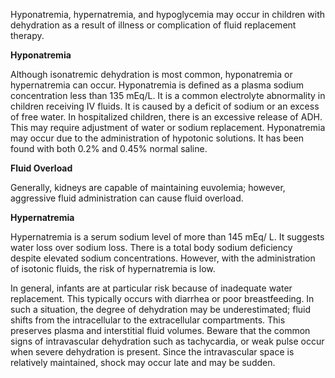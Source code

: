 Hyponatremia, hypernatremia, and hypoglycemia may occur in children with dehydration as a result of illness or complication of fluid replacement therapy.

**Hyponatremia**

Although isonatremic dehydration is most common, hyponatremia or hypernatremia can occur. Hyponatremia is defined as a plasma sodium concentration less than 135 mEq/L. It is a common electrolyte abnormality in children receiving IV fluids. It is caused by a deficit of sodium or an excess of free water. In hospitalized children, there is an excessive release of ADH. This may require adjustment of water or sodium replacement. Hyponatremia may occur due to the administration of hypotonic solutions. It has been found with both 0.2% and 0.45% normal saline.

**Fluid Overload**

Generally, kidneys are capable of maintaining euvolemia; however, aggressive fluid administration can cause fluid overload.

**Hypernatremia**

Hypernatremia is a serum sodium level of more than 145 mEq/ L. It suggests water loss over sodium loss. There is a total body sodium deficiency despite elevated sodium concentrations. However, with the administration of isotonic fluids, the risk of hypernatremia is low.

In general, infants are at particular risk because of inadequate water replacement. This typically occurs with diarrhea or poor breastfeeding. In such a situation, the degree of dehydration may be underestimated; fluid shifts from the intracellular to the extracellular compartments. This preserves plasma and interstitial fluid volumes. Beware that the common signs of intravascular dehydration such as tachycardia, or weak pulse occur when severe dehydration is present. Since the intravascular space is relatively maintained, shock may occur late and may be sudden.
